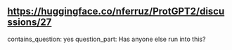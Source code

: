 ## https://huggingface.co/nferruz/ProtGPT2/discussions/27

contains_question: yes
question_part: Has anyone else run into this?